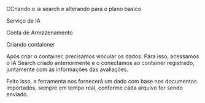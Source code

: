CCriando o ia search e alterando para o plano basico



Serviço de IA




Conta de Armazenamento



Criando containner



Após criar o container, precisamos vincular os dados. Para isso, acessamos o IA Search criado anteriormente e o conectamos ao container registrado, juntamente com as informações das avaliações.

Feito isso, a ferramenta nos fornecerá um dado com base nos documentos importados, sempre em tempo real, conforme cada arquivo for sendo enviado.






